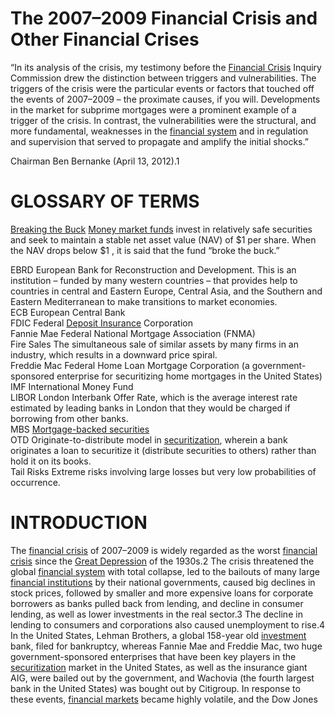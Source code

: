 # The 2007–2009 Financial Crisis and Other Financial Crises  

“In its analysis of the crisis, my testimony before the [Financial Crisis](../../Financial%20Markets%20and%20Institutions/III.%20Liquidity%20of%20Assets/Class%209-%20Bailouts%20and%20Bank%20Failures/Squam%20Lake%20Group%20Letter.md) Inquiry Commission drew the distinction between triggers and vulnerabilities. The triggers of the crisis were the particular events or factors that touched off the events of 2007–2009 – the proximate causes, if you will. Developments in the market for subprime mortgages were a prominent example of a trigger of the crisis. In contrast, the vulnerabilities were the structural, and more fundamental, weaknesses in the [financial system](../Contemporary%20Financial%20Intermediation%20Notes.md) and in regulation and supervision that served to propagate and amplify the initial shocks.”  

Chairman Ben Bernanke (April 13, 2012).1  

# GLOSSARY OF TERMS  

[Breaking the Buck](../../Financial%20Markets%20and%20Institutions/III.%20Liquidity%20of%20Assets/Class%206-%20Bank%20Runs/Breaking%20the%20Buck.md) [Money market funds](../../Financial%20Markets%20and%20Institutions/III.%20Liquidity%20of%20Assets/Class%206-%20Bank%20Runs/Breaking%20the%20Buck.md) invest in relatively safe securities and seek to maintain a stable net asset value (NAV) of $\$1$ per share. When the NAV drops below $\$1$ , it is said that the fund “broke the buck.”  

EBRD European Bank for Reconstruction and Development. This is an institution – funded by many western countries – that provides help to countries in central and Eastern Europe, Central Asia, and the Southern and Eastern Mediterranean to make transitions to market economies.   
ECB European Central Bank   
FDIC Federal [Deposit Insurance](../../Financial%20Markets%20and%20Institutions/III.%20Liquidity%20of%20Assets/Class%206-%20Bank%20Runs/Bank%20Runs%20Deposit%20Insurance%20and%20Liquidity.md) Corporation   
Fannie Mae Federal National Mortgage Association (FNMA)   
Fire Sales The simultaneous sale of similar assets by many firms in an industry, which results in a downward price spiral.   
Freddie Mac Federal Home Loan Mortgage Corporation (a government-sponsored enterprise for securitizing home mortgages in the United States)   
IMF International Money Fund   
LIBOR London Interbank Offer Rate, which is the average interest rate estimated by leading banks in London that they would be charged if borrowing from other banks.   
MBS [Mortgage-backed securities](../../Financial%20Markets%20and%20Institutions/III.%20Liquidity%20of%20Assets/Class%207-%20CP,%20Repo,%20and%20the%20Crisis/Fremont%20Financial%20Corp.%20(b).md)   
OTD Originate-to-distribute model in [securitization](../../Financial%20Engineering/10.%20Other%20Topics%20in%20Quantitative%20Finance.md), wherein a bank originates a loan to securitize it (distribute securities to others) rather than hold it on its books.   
Tail Risks Extreme risks involving large losses but very low probabilities of occurrence.  

# INTRODUCTION  

The [financial crisis](../../Financial%20Markets%20and%20Institutions/III.%20Liquidity%20of%20Assets/Class%209-%20Bailouts%20and%20Bank%20Failures/Squam%20Lake%20Group%20Letter.md) of 2007–2009 is widely regarded as the worst [financial crisis](../../Financial%20Markets%20and%20Institutions/III.%20Liquidity%20of%20Assets/Class%209-%20Bailouts%20and%20Bank%20Failures/Squam%20Lake%20Group%20Letter.md) since the [Great Depression](../../International%20Finance/Bridgewater/Chapters/US%20Debt%20Crisis%20and%20Adjustment%201928-1937.md) of the 1930s.2 The crisis threatened the global [financial system](../Contemporary%20Financial%20Intermediation%20Notes.md) with total collapse, led to the bailouts of many large [financial institutions](../../Financial%20Markets%20and%20Institutions/Financial%20Markets%20and%20Institutions%20Lecture%20Notes.md) by their national governments, caused big declines in stock prices, followed by smaller and more expensive loans for corporate borrowers as banks pulled back from lending, and decline in consumer lending, as well as lower investments in the real sector.3 The decline in lending to consumers and corporations also caused unemployment to rise.4 In the United States, Lehman Brothers, a global 158-year old [investment](../../Advanced%20Investments/An%20Asset%20Allocation%20Primer.md) bank, filed for bankruptcy, whereas Fannie Mae and Freddie Mac, two huge government-sponsored enterprises that have been key players in the [securitization](../../Financial%20Engineering/10.%20Other%20Topics%20in%20Quantitative%20Finance.md) market in the United States, as well as the insurance giant AIG, were bailed out by the government, and Wachovia (the fourth largest bank in the United States) was bought out by Citigroup. In response to these events, [financial markets](../../Financial%20Markets%20and%20Institutions/Financial%20Markets%20and%20Institutions%20Lecture%20Notes.md) became highly volatile, and the Dow Jones  